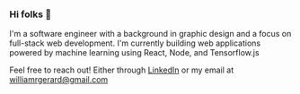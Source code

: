 ### Hi folks 👋

I'm a software engineer with a background in graphic design and a focus on full-stack web development. I'm currently building web applications powered by machine learning using React, Node, and Tensorflow.js

Feel free to reach out! Either through [LinkedIn](https://www.linkedin.com/in/wilgerard/) or my email at <williamrgerard@gmail.com>
